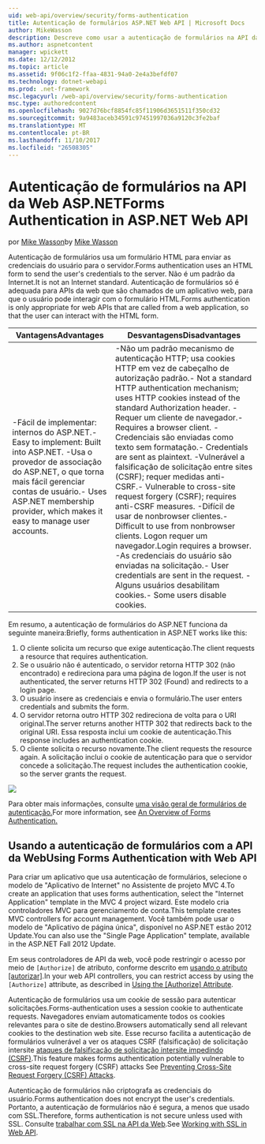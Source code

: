 ```yaml
---
uid: web-api/overview/security/forms-authentication
title: Autenticação de formulários ASP.NET Web API | Microsoft Docs
author: MikeWasson
description: Descreve como usar a autenticação de formulários na API da Web do ASP.NET.
ms.author: aspnetcontent
manager: wpickett
ms.date: 12/12/2012
ms.topic: article
ms.assetid: 9f06c1f2-ffaa-4831-94a0-2e4a3befdf07
ms.technology: dotnet-webapi
ms.prod: .net-framework
msc.legacyurl: /web-api/overview/security/forms-authentication
msc.type: authoredcontent
ms.openlocfilehash: 9027d76bcf8854fc85f11906d3651511f350cd32
ms.sourcegitcommit: 9a9483aceb34591c97451997036a9120c3fe2baf
ms.translationtype: MT
ms.contentlocale: pt-BR
ms.lasthandoff: 11/10/2017
ms.locfileid: "26508305"
---
```

<a name="forms-authentication-in-aspnet-web-api"></a><span data-ttu-id="2de9a-103">Autenticação de formulários na API da Web ASP.NET</span><span class="sxs-lookup"><span data-stu-id="2de9a-103">Forms Authentication in ASP.NET Web API</span></span>
====================
<span data-ttu-id="2de9a-104">por [Mike Wasson](https://github.com/MikeWasson)</span><span class="sxs-lookup"><span data-stu-id="2de9a-104">by [Mike Wasson](https://github.com/MikeWasson)</span></span>

<span data-ttu-id="2de9a-105">Autenticação de formulários usa um formulário HTML para enviar as credenciais do usuário para o servidor.</span><span class="sxs-lookup"><span data-stu-id="2de9a-105">Forms authentication uses an HTML form to send the user's credentials to the server.</span></span> <span data-ttu-id="2de9a-106">Não é um padrão da Internet.</span><span class="sxs-lookup"><span data-stu-id="2de9a-106">It is not an Internet standard.</span></span> <span data-ttu-id="2de9a-107">Autenticação de formulários só é adequada para APIs da web que são chamados de um aplicativo web, para que o usuário pode interagir com o formulário HTML.</span><span class="sxs-lookup"><span data-stu-id="2de9a-107">Forms authentication is only appropriate for web APIs that are called from a web application, so that the user can interact with the HTML form.</span></span>

| <span data-ttu-id="2de9a-108">Vantagens</span><span class="sxs-lookup"><span data-stu-id="2de9a-108">Advantages</span></span> | <span data-ttu-id="2de9a-109">Desvantagens</span><span class="sxs-lookup"><span data-stu-id="2de9a-109">Disadvantages</span></span> |
| --- | --- |
| <span data-ttu-id="2de9a-110">-Fácil de implementar: internos do ASP.NET.</span><span class="sxs-lookup"><span data-stu-id="2de9a-110">- Easy to implement: Built into ASP.NET.</span></span> <span data-ttu-id="2de9a-111">-Usa o provedor de associação do ASP.NET, o que torna mais fácil gerenciar contas de usuário.</span><span class="sxs-lookup"><span data-stu-id="2de9a-111">- Uses ASP.NET membership provider, which makes it easy to manage user accounts.</span></span> | <span data-ttu-id="2de9a-112">-Não um padrão mecanismo de autenticação HTTP; usa cookies HTTP em vez de cabeçalho de autorização padrão.</span><span class="sxs-lookup"><span data-stu-id="2de9a-112">- Not a standard HTTP authentication mechanism; uses HTTP cookies instead of the standard Authorization header.</span></span> <span data-ttu-id="2de9a-113">-Requer um cliente de navegador.</span><span class="sxs-lookup"><span data-stu-id="2de9a-113">- Requires a browser client.</span></span> <span data-ttu-id="2de9a-114">-Credenciais são enviadas como texto sem formatação.</span><span class="sxs-lookup"><span data-stu-id="2de9a-114">- Credentials are sent as plaintext.</span></span> <span data-ttu-id="2de9a-115">-Vulnerável a falsificação de solicitação entre sites (CSRF); requer medidas anti-CSRF.</span><span class="sxs-lookup"><span data-stu-id="2de9a-115">- Vulnerable to cross-site request forgery (CSRF); requires anti-CSRF measures.</span></span> <span data-ttu-id="2de9a-116">-Difícil de usar de nonbrowser clientes.</span><span class="sxs-lookup"><span data-stu-id="2de9a-116">- Difficult to use from nonbrowser clients.</span></span> <span data-ttu-id="2de9a-117">Logon requer um navegador.</span><span class="sxs-lookup"><span data-stu-id="2de9a-117">Login requires a browser.</span></span> <span data-ttu-id="2de9a-118">-As credenciais do usuário são enviadas na solicitação.</span><span class="sxs-lookup"><span data-stu-id="2de9a-118">- User credentials are sent in the request.</span></span> <span data-ttu-id="2de9a-119">-Alguns usuários desabilitam cookies.</span><span class="sxs-lookup"><span data-stu-id="2de9a-119">- Some users disable cookies.</span></span> |

<span data-ttu-id="2de9a-120">Em resumo, a autenticação de formulários do ASP.NET funciona da seguinte maneira:</span><span class="sxs-lookup"><span data-stu-id="2de9a-120">Briefly, forms authentication in ASP.NET works like this:</span></span>

1. <span data-ttu-id="2de9a-121">O cliente solicita um recurso que exige autenticação.</span><span class="sxs-lookup"><span data-stu-id="2de9a-121">The client requests a resource that requires authentication.</span></span>
2. <span data-ttu-id="2de9a-122">Se o usuário não é autenticado, o servidor retorna HTTP 302 (não encontrado) e redireciona para uma página de logon.</span><span class="sxs-lookup"><span data-stu-id="2de9a-122">If the user is not authenticated, the server returns HTTP 302 (Found) and redirects to a login page.</span></span>
3. <span data-ttu-id="2de9a-123">O usuário insere as credenciais e envia o formulário.</span><span class="sxs-lookup"><span data-stu-id="2de9a-123">The user enters credentials and submits the form.</span></span>
4. <span data-ttu-id="2de9a-124">O servidor retorna outro HTTP 302 redireciona de volta para o URI original.</span><span class="sxs-lookup"><span data-stu-id="2de9a-124">The server returns another HTTP 302 that redirects back to the original URI.</span></span> <span data-ttu-id="2de9a-125">Essa resposta inclui um cookie de autenticação.</span><span class="sxs-lookup"><span data-stu-id="2de9a-125">This response includes an authentication cookie.</span></span>
5. <span data-ttu-id="2de9a-126">O cliente solicita o recurso novamente.</span><span class="sxs-lookup"><span data-stu-id="2de9a-126">The client requests the resource again.</span></span> <span data-ttu-id="2de9a-127">A solicitação inclui o cookie de autenticação para que o servidor concede a solicitação.</span><span class="sxs-lookup"><span data-stu-id="2de9a-127">The request includes the authentication cookie, so the server grants the request.</span></span>

![](forms-authentication/_static/image1.png)

<span data-ttu-id="2de9a-128">Para obter mais informações, consulte [uma visão geral de formulários de autenticação.](../../../web-forms/overview/older-versions-security/introduction/an-overview-of-forms-authentication-cs.md)</span><span class="sxs-lookup"><span data-stu-id="2de9a-128">For more information, see [An Overview of Forms Authentication.](../../../web-forms/overview/older-versions-security/introduction/an-overview-of-forms-authentication-cs.md)</span></span>

## <a name="using-forms-authentication-with-web-api"></a><span data-ttu-id="2de9a-129">Usando a autenticação de formulários com a API da Web</span><span class="sxs-lookup"><span data-stu-id="2de9a-129">Using Forms Authentication with Web API</span></span>

<span data-ttu-id="2de9a-130">Para criar um aplicativo que usa autenticação de formulários, selecione o modelo de "Aplicativo de Internet" no Assistente de projeto MVC 4.</span><span class="sxs-lookup"><span data-stu-id="2de9a-130">To create an application that uses forms authentication, select the "Internet Application" template in the MVC 4 project wizard.</span></span> <span data-ttu-id="2de9a-131">Este modelo cria controladores MVC para gerenciamento de conta.</span><span class="sxs-lookup"><span data-stu-id="2de9a-131">This template creates MVC controllers for account management.</span></span> <span data-ttu-id="2de9a-132">Você também pode usar o modelo de "Aplicativo de página única", disponível no ASP.NET estão 2012 Update.</span><span class="sxs-lookup"><span data-stu-id="2de9a-132">You can also use the "Single Page Application" template, available in the ASP.NET Fall 2012 Update.</span></span>

<span data-ttu-id="2de9a-133">Em seus controladores de API da web, você pode restringir o acesso por meio de `[Authorize]` de atributo, conforme descrito em [usando o atributo [autorizar]](authentication-and-authorization-in-aspnet-web-api.md#auth3).</span><span class="sxs-lookup"><span data-stu-id="2de9a-133">In your web API controllers, you can restrict access by using the `[Authorize]` attribute, as described in [Using the [Authorize] Attribute](authentication-and-authorization-in-aspnet-web-api.md#auth3).</span></span>

<span data-ttu-id="2de9a-134">Autenticação de formulários usa um cookie de sessão para autenticar solicitações.</span><span class="sxs-lookup"><span data-stu-id="2de9a-134">Forms-authentication uses a session cookie to authenticate requests.</span></span> <span data-ttu-id="2de9a-135">Navegadores enviam automaticamente todos os cookies relevantes para o site de destino.</span><span class="sxs-lookup"><span data-stu-id="2de9a-135">Browsers automatically send all relevant cookies to the destination web site.</span></span> <span data-ttu-id="2de9a-136">Esse recurso facilita a autenticação de formulários vulnerável a ver os ataques CSRF (falsificação) de solicitação intersite [ataques de falsificação de solicitação intersite impedindo (CSRF)](preventing-cross-site-request-forgery-csrf-attacks.md).</span><span class="sxs-lookup"><span data-stu-id="2de9a-136">This feature makes forms authentication potentially vulnerable to cross-site request forgery (CSRF) attacks See [Preventing Cross-Site Request Forgery (CSRF) Attacks](preventing-cross-site-request-forgery-csrf-attacks.md).</span></span>

<span data-ttu-id="2de9a-137">Autenticação de formulários não criptografa as credenciais do usuário.</span><span class="sxs-lookup"><span data-stu-id="2de9a-137">Forms authentication does not encrypt the user's credentials.</span></span> <span data-ttu-id="2de9a-138">Portanto, a autenticação de formulários não é segura, a menos que usado com SSL.</span><span class="sxs-lookup"><span data-stu-id="2de9a-138">Therefore, forms authentication is not secure unless used with SSL.</span></span> <span data-ttu-id="2de9a-139">Consulte [trabalhar com SSL na API da Web](working-with-ssl-in-web-api.md).</span><span class="sxs-lookup"><span data-stu-id="2de9a-139">See [Working with SSL in Web API](working-with-ssl-in-web-api.md).</span></span>
